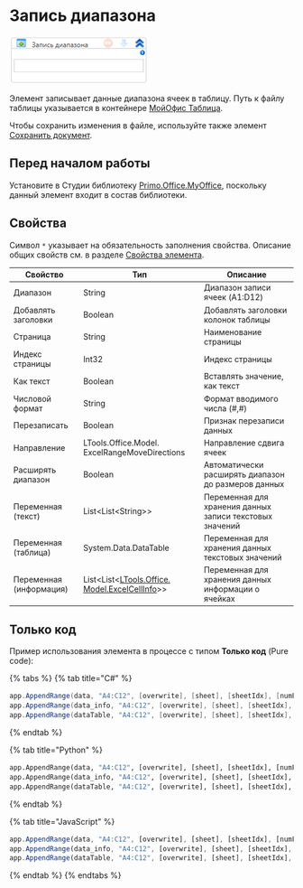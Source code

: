 # Запись диапазона

![](<../../../../.gitbook/assets/image (839).png>)

Элемент записывает данные диапазона ячеек в таблицу.  Путь к файлу таблицы указывается в контейнере [МойОфис Таблица](https://docs.primo-rpa.ru/primo-rpa/g_elements/el_extra/els_myoffice/els_table/el_table_app).

Чтобы сохранить изменения в файле, используйте также элемент [Сохранить документ](https://docs.primo-rpa.ru/primo-rpa/g_elements/el_extra/els_myoffice/els_table/el_table_save).


## Перед началом работы

Установите в Студии библиотеку [Primo.Office.MyOffice](https://docs.primo-rpa.ru/primo-rpa/g_elements/el_extra/els_myoffice), поскольку данный элемент входит в состав библиотеки. 

## Свойства
Символ `*` указывает на обязательность заполнения свойства. Описание общих свойств см. в разделе [Свойства элемента](https://docs.primo-rpa.ru/primo-rpa/primo-studio/process/elements#svoistva-elementa).

| Свойство                | Тип                                                                                            | Описание                                                 |
| ----------------------- | ---------------------------------------------------------------------------------------------- | -------------------------------------------------------- |
| Диапазон                | String                                                                                         | Диапазон записи ячеек (A1:D12)                           |
| Добавлять заголовки     | Boolean                                                                                        | Добавлять заголовки колонок таблицы                      |
| Страница                | String                                                                                         | Наименование страницы                                    |
| Индекс страницы         | Int32                                                                                          | Индекс страницы                                          |
| Как текст               | Boolean                                                                                        | Вставлять значение, как текст                            |
| Числовой формат         | String                                                                                         | Формат вводимого числа (#,#)                             |
| Перезаписать            | Boolean                                                                                        | Признак перезаписи данных                                |
| Направление             | LTools.Office.Model. ExcelRangeMoveDirections                                                  | Направление сдвига ячеек                                 |
| Расширять диапазон      | Boolean                                                                                        | Автоматически расширять диапазон до размеров данных      |
| Переменная (текст)      | List\<List\<String>>                                                                           | Переменная для хранения данных записи текстовых значений |
| Переменная (таблица)    | System.Data.DataTable                                                                          | Переменная для хранения данных текстовых значений        |
| Переменная (информация) | List\<List<[LTools.Office. Model.ExcelCellInfo](../../els\_excel/datatypes/excelcellinfo.md)>> | Переменная для хранения данных информации о ячейках      |


## Только код

Пример использования элемента в процессе с типом **Только код** (Pure code):

{% tabs %}
{% tab title="C#" %}
```csharp
app.AppendRange(data, "A4:C12", [overwrite], [sheet], [sheetIdx], [numFormat]);
app.AppendRange(data_info, "A4:C12", [overwrite], [sheet], [sheetIdx], [numFormat]);
app.AppendRange(dataTable, "A4:C12", [overwrite], [sheet], [sheetIdx], [numFormat]);
```
{% endtab %}

{% tab title="Python" %}
```python
app.AppendRange(data, "A4:C12", [overwrite], [sheet], [sheetIdx], [numFormat])
app.AppendRange(data_info, "A4:C12", [overwrite], [sheet], [sheetIdx], [numFormat])
app.AppendRange(dataTable, "A4:C12", [overwrite], [sheet], [sheetIdx], [numFormat])
```
{% endtab %}

{% tab title="JavaScript" %}
```javascript
app.AppendRange(data, "A4:C12", [overwrite], [sheet], [sheetIdx], [numFormat]);
app.AppendRange(data_info, "A4:C12", [overwrite], [sheet], [sheetIdx], [numFormat]);
app.AppendRange(dataTable, "A4:C12", [overwrite], [sheet], [sheetIdx], [numFormat]);
```
{% endtab %}
{% endtabs %}
